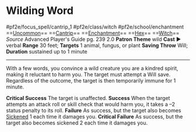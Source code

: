 # Wilding Word
#pf2e/focus_spell/cantrip_1 #pf2e/class/witch #pf2e/school/enchantment 
==[Uncommon](../../../rules/traits/uncommon.md)== ==[Cantrip](../../../rules/traits/cantrip.md)== ==[Enchantment](../../../rules/traits/enchantment.md)== ==[Hex](../../../Traits/Hex.md)== ==[Witch](../../../Traits/Witch.md)==
*Source* Advanced Player's Guide pg. 239 2.0
**Patron Theme** wild
**Cast** ► verbal
**Range** 30 feet; **Targets** 1 animal, fungus, or plant
**Saving Throw** Will; **Duration** sustained up to 1 minute

---
With a few words, you convince a wild creature you are a kindred spirit, making it reluctant to harm you. The target must attempt a Will save. Regardless of the outcome, the target is then temporarily immune for 1 minute.

**Critical Success** The target is unaffected.
**Success** When the target attempts an attack roll or skill check that would harm you, it takes a –2 status penalty to its roll.
**Failure** As success, but the target also becomes [Sickened](../../../Conditions/Sickened.md) 1 each time it damages you.
**Critical Failure** As success, but the target also becomes sickened 2 each time it damages you.